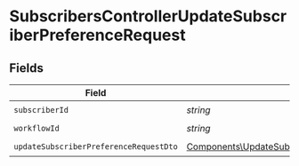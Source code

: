 # SubscribersControllerUpdateSubscriberPreferenceRequest


## Fields

| Field                                                                                                              | Type                                                                                                               | Required                                                                                                           | Description                                                                                                        |
| ------------------------------------------------------------------------------------------------------------------ | ------------------------------------------------------------------------------------------------------------------ | ------------------------------------------------------------------------------------------------------------------ | ------------------------------------------------------------------------------------------------------------------ |
| `subscriberId`                                                                                                     | *string*                                                                                                           | :heavy_check_mark:                                                                                                 | N/A                                                                                                                |
| `workflowId`                                                                                                       | *string*                                                                                                           | :heavy_check_mark:                                                                                                 | N/A                                                                                                                |
| `updateSubscriberPreferenceRequestDto`                                                                             | [Components\UpdateSubscriberPreferenceRequestDto](../../Models/Components/UpdateSubscriberPreferenceRequestDto.md) | :heavy_check_mark:                                                                                                 | N/A                                                                                                                |